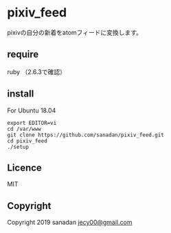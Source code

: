 # pixiv_feed
pixivの自分の新着をatomフィードに変換します。

## require
ruby （2.6.3で確認）

## install
For Ubuntu 18.04

```
export EDITOR=vi
cd /var/www
git clone https://github.com/sanadan/pixiv_feed.git
cd pixiv_feed
./setup
```

## Licence
MIT

## Copyright
Copyright 2019 sanadan <jecy00@gmail.com>

